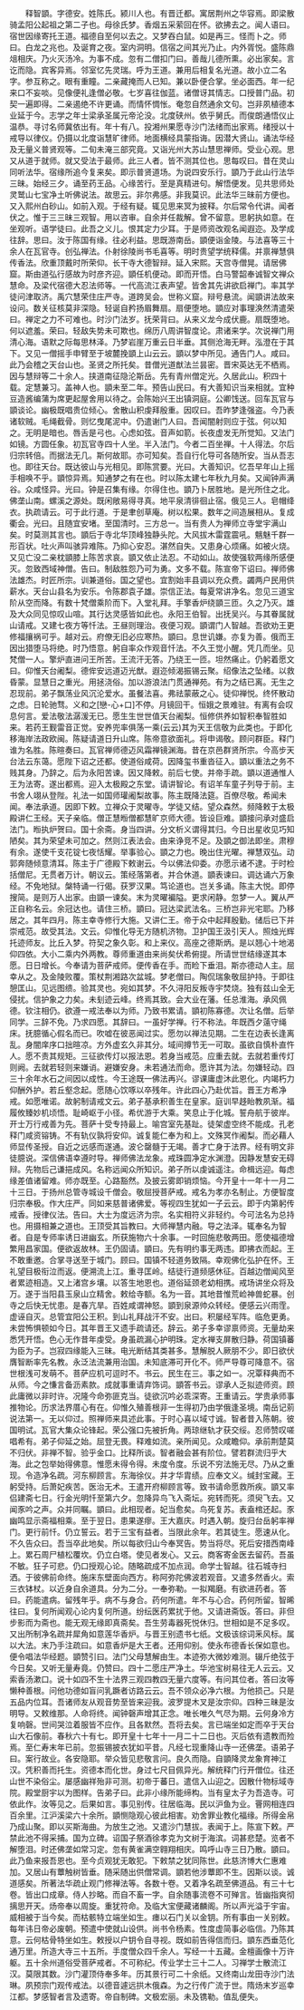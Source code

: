 <!-- { "loadSidebar": true } -->
　　释智顗。字德安。姓陈氏。颍川人也。有晋迁都。寓居荆州之华容焉。即梁散骑孟阳公起祖之第二子也。母徐氏梦。香烟五采萦回在怀。欲拂去之。闻人语曰。宿世因缘寄托王道。福德自至何以去之。又梦吞白鼠。如是再三。怪而卜之。师曰。白龙之兆也。及诞育之夜。室内洞明。信宿之间其光乃止。内外胥悦。盛陈鼎俎相庆。乃火灭汤冷。为事不成。忽有二僧扣门曰。善哉儿德所熏。必出家矣。言讫而隐。宾客异焉。邻室忆先灵瑞。呼为王道。兼用后相复名光道。故小立二名字。参互称之。眼有重瞳。二亲藏掩而人已知。兼以卧便合掌。坐必面西。年一纪来口不妄啖。见像便礼逢僧必敬。七岁喜往伽蓝。诸僧讶其情志。口授普门品。初契一遍即得。二亲遏绝不许更诵。而情怀惆怅。奄忽自然通余文句。岂非夙植德本业延于今。志学之年士梁承圣属元帝沦没。北度硖州。依乎舅氏。而俊朗通悟仪止温恭。寻讨名师冀依出有。年十有八。投湘州果愿寺沙门法绪而出家焉。绪授以十戒导以律仪。仍摄以北度诣慧旷律师。地面横经具蒙指诲。因潜大贤山。诵法华经及无量义普贤观等。二旬未淹三部究竟。又诣光州大苏山慧思禅师。受业心观。思又从道于就师。就又受法于最师。此三人者。皆不测其位也。思每叹曰。昔在灵山同听法华。宿缘所追今复来矣。即示普贤道场。为说四安乐行。顗乃于此山行法华三昧。始经三夕。诵至药王品。心缘苦行。至是真精进句。解悟便发。见共思师处灵鹫山七宝净土听佛说法。故思云。非尔弗感。非我莫识。此法华三昧前方便也。又入熙州白砂山。如前入观。于经有疑。辄见思来冥为披释。尔后常令代讲。闻者伏之。惟于三三昧三观智。用以咨审。自余并任裁解。曾不留意。思躬执如意。在坐观听。语学徒曰。此吾之义儿。恨其定力少耳。于是师资改观名闻遐迩。及学成往辞。思曰。汝于陈国有缘。往必利益。思既游南岳。顗便诣金陵。与法喜等三十余人在瓦官寺。创弘禅法。仆射徐陵尚书毛喜等。明时贵望学统释儒。并禀禅慧俱传香法。欣重顶戴时所荣仰。长干寺大德智辩。延入宋熙。天宫寺僧晃。请居佛窟。斯由道弘行感故为时彦齐迎。顗任机便动。即而开悟。白马警韶奉诚智文禅众慧命。及梁代宿德大忍法师等。一代高流江表声望。皆舍其先讲欲启禅门。率其学徒问津取济。禹穴慧荣住庄严寺。道跨吴会。世称义窟。辩号悬流。闻顗讲法故来设问。数关征核莫非深隐。轻诞自矜扬眉舞扇。扇便堕地。顗应对事理涣然清遣荣曰。禅定之力不可难也。时沙门法岁。抚荣背曰。从来义龙今成伏鹿。扇既堕地。何以遮羞。荣曰。轻敌失势未可欺也。绵历八周讲智度论。肃诸来学。次说禅门用清心海。语默之际每思林泽。乃梦岩崖万重云日半垂。其侧沧海无畔。泓澄在于其下。又见一僧摇手申臂至于坡麓挽顗上山云云。顗以梦中所见。通告门人。咸曰。此乃会稽之天台山也。圣贤之所托矣。昔僧光道猷法兰昙密。晋宋英达无不栖焉。因与慧辩等二十余人。挟道南征隐沦斯岳。先有青州僧定光。久居此山。积四十载。定慧兼习。盖神人也。顗未至二年。预告山民曰。有大善知识当来相就。宜种豆造酱编蒲为席更起屋舍用以待之。会陈始兴王出镇洞庭。公卿饯送。回车瓦官与顗谈论。幽极既唱贵位倾心。舍散山积虔拜殷重。因叹曰。吾昨梦逢强盗。今乃表诸软贼。毛绳截骨。则忆曳尾泥中。仍遣谢门人曰。吾闻闇射则应于弦。何以知之。无明是暗也。唇舌是弓也。心虑如弦。音声如箭。长夜虚发无所觉知。又法门如镜。方圆任象。初瓦官寺四十人坐。半入法门。今者二百坐禅。十人得法。尔后归宗转倍。而据法无几。斯何故耶。亦可知矣。吾自行化导可各随所安。当从吾志也。即往天台。既达彼山与光相见。即陈赏要。光曰。大善知识。忆吾早年山上摇手相唤不乎。顗惊异焉。知通梦之有在也。时以陈太建七年秋九月矣。又闻钟声满谷。众咸怪异。光曰。钟是召集有缘。尔得住也。顗乃卜居胜地。是光所住之北。佛垄山南。螺溪之源处。既闲敞易得寻真。地平泉清徘徊止宿。俄见三人。皂帽绛衣。执疏请云。可于此行道。于是聿创草庵。树以松果。数年之间造展相从。复成衢会。光曰。且随宜安堵。至国清时。三方总一。当有贵人为禅师立寺堂宇满山矣。时莫测其言也。顗后于寺北华顶峰独静头陀。大风拔木雷霆震吼。魑魅千群一形百状。吐火声叫骇异难陈。乃抑心安忍。湛然自失。又患身心烦痛。如被火烧。又见亡没二亲枕顗膝上陈苦求哀。顗又依止法忍。不动如山。故使强软两缘所感便灭。忽致西域神僧。告曰。制敌胜怨乃可为勇。文多不载。陈宣帝下诏曰。禅师佛法雄杰。时匠所宗。训兼道俗。国之望也。宜割始丰县调以充众费。蠲两户民用供薪水。天台山县名为安乐。令陈郡袁子雄。崇信正法。每夏常讲净名。忽见三道宝阶从空而降。有数十梵僧乘阶而下。入堂礼拜。手擎香炉绕顗三匝。久之乃灭。雄及大众同见惊叹山喧。其行达灵感皆如此也。永阳王伯智。出抚吴兴。与其眷属就山请戒。又建七夜方等忏法。王昼则理治。夜便习观。顗谓门人智越。吾欲劝王更修福攘祸可乎。越对云。府僚无旧必应寒热。顗曰。息世讥嫌。亦复为善。俄而王因出猎堕马将绝。时乃悟意。躬自率众作观音忏法。不久王觉小醒。凭几而坐。见梵僧一人。擎炉直进问王所苦。王流汗无答。乃绕王一匝。坦然痛止。仍躬着愿文曰。仰惟天台阇梨。德侔安远道迈光猷。遐迩倾渴振锡云聚。绍像法之坠绪。以救昏蒙。显慧日之重光。用拯浇俗。加以游浪法门贯通禅苑。有为之结已离。无生之忍现前。弟子飘荡业风沉沦爱水。虽餐法喜。弗祛蒙蔽之心。徒仰禅悦。终怀散动之虑。日轮驰骛。义和之[戀-心+口]不停。月镜回干。恒娥之景难驻。有离有会叹息何言。爱法敬法潺湲无已。愿生生世世值天台阇梨。恒修供养如智积奉智胜如来。若药王觐雷音正觉。安养兜率俱荡一乘(云云)其为天王信敬为此类也。于即化移海岸法政欧闽。陈疑请道日升山席。陈帝意欲面礼。将申谒敬。顾问群臣。释门谁为名胜。陈暄奏曰。瓦官禅师德迈风霜禅镜渊海。昔在京邑群贤所宗。今高步天台法云东蔼。愿陛下诏之还都。使道俗咸荷。因降玺书重沓征入。顗以重法之务不贱其身。乃辞之。后为永阳苦谏。因又降敕。前后七使。并帝手疏。顗以道通惟人王为法寄。遂出都焉。迎入太极殿之东堂。请讲智论。有诏羊车童子列导于前。主书舍人翊从登陛。礼法一如国师瓘阇梨故事。陈主既降法筵。百僚尽敬。希闻未闻。奉法承道。因即下敕。立禅众于灵曜寺。学徒又结。望众森然。频降敕于太极殿讲仁王经。天子亲临。僧正慧暅僧都慧旷京师大德。皆设巨难。顗接问承对盛启法门。暅执炉贺曰。国十余斋。身当四讲。分文析义谓得其归。今日出星收见巧知陋矣。其为荣望未可加之。然则江表法会。由来诤竞不足。及顗之御法即坐。肃穆有余。遂使千支花锭七夜恬耀。举事验心。顗之力也。晚出住光曜。禅慧双弘。动郭奔随倾意清耳。陈主于广德殿下敕谢云。今以佛法仰委。亦愿示诸不逮。于时检括僧尼。无贯者万计。朝议云。策经落第者。并合休道。顗表谏曰。调达诵六万象经。不免地狱。槃特诵一行偈。获罗汉果。笃论道也。岂关多诵。陈主大悦。即停搜简。是则万人出家。由顗一谏矣。末为灵曜褊隘。更求闲静。忽梦一人。翼从严正自称名云。余冠达也。请住三桥。顗曰。冠达梁武法名。三桥岂非光宅耶。乃移居之。其年四月。陈主幸寺修行大施。又讲仁王。帝于众中起拜殷勤。储后已下并崇戒范。故受其法。文云。仰惟化导无方随机济物。卫护国王汲引天人。照烛光辉托迹师友。比丘入梦。符契之象久彰。和上来仪。高座之德斯炳。是以翘心十地渴仰四依。大小二乘内外两教。尊师重道由来尚矣伏希俯提。所请世世结缘遂其本愿。日日增长。今奉请为菩萨戒师。便传香在手。而睑下垂泪。斯亦德动人主。屈幸从之。及金陵败覆。策杖荆湘路次盆城。梦老僧曰。陶侃瑞象敬屈护持。于即往憩匡山。见远图缋。验其灵也。宛如其梦。不久浔阳反叛寺宇焚烧。独有兹山全无侵扰。信护象之力矣。未刬迹云峰。终焉其致。会大业在藩。任总淮海。承风佩德。钦注相仍。欲遵一戒法奉以为师。乃致书累请。顗初陈寡德。次让名僧。后举同学。三辞不免。乃求四愿。其辞曰。一虽好学禅。行不称法。年既西夕薳守绳床。抚臆循心假名而已。吹嘘在彼恶闻过实。愿勿以禅法见期。二生在边表长逢离乱。身闇庠序口拙暄凉。方外虚玄久非其分。域间撙节无一可取。虽欲自慎朴直忤人。愿不责其规矩。三征欲传灯以报法恩。若身当戒范。应重去就。去就若重传灯则阙。去就若轻则来嫌诮。避嫌安身。未若通法而命。愿许其为法。勿嫌轻动。四三十余年水石之间因以成性。今王途既一佛法再兴。谬课庸虚沐此恩化。内竭朽力仰酬外护。若丘壑念起。愿随心饮啄以卒残年。许此四心乃赴优旨。晋王方希净戒。如愿唯诺。故躬制请戒文云。弟子基承积善生在皇家。庭训早趍眙教夙渐。福履攸臻妙机顷悟。耻崎岖于小径。希优游于大乘。笑息止于化城。誓舟航于彼岸。开士万行戒善为先。菩萨十受专持最上。喻宫室先基趾。徒架虚空终不能成。孔老释门咸资镕铸。不有轨仪孰将安仰。诚复能仁奉为和上。文殊冥作阇梨。而必藉人师显传圣授。自近之远感而遂通。波仑罄髓于无竭。善才亡身于法界。经有明文非徒臆说。深信佛语幸遵时导。禅师佛法龙象。戒珠圆净定水渊澄。因静发慧安无碍辩。先物后己谦挹成风。名称远闻众所知识。弟子所以虔诚遥注。命楫远迎。每虑缘差值诸留难。师亦既至。心路豁然。及披云雾即销烦恼。今开皇十一年十一月二十三日。于扬州总管寺城设千僧会。敬屈授菩萨戒。戒名为孝亦名制止。方便智度归宗奉极。作大庄严。同如来慈普诸佛爱。等视四生犹如一子云云。即于内第躬传戒香。授律仪法。告曰。大士为度远济为宗。名实相符义非轻约。今可法名为总持也。用摄相兼之道也。王顶受其旨教曰。大师禅慧内融。导之法泽。辄奉名为智者。自是专师率诱日进幽玄。所获施物六十余事。一时回施悲敬两田。愿使福德增繁用昌家国。便欲返故林。王仍固请。顗曰。先有明约事无两违。即拂衣而起。王不敢重邀。合掌寻送至于城门。顾曰。国镇不轻道务致隔。幸观佛化弘护在怀。王礼望目极衔泣而返。便溯流上江。重寻匡岭。结徒行道频感休征。百越边僧闻风至者累迹相造。又上渚宫乡壤。以答生地恩也。道俗延颈老幼相携。戒场讲坐众将及万。遂于当阳县玉泉山立精舍。敕给寺额。名为一音。其地昔惟荒崄神兽蛇暴。创寺之后快无忧患。是春亢旱。百姓咸谓神怒。顗到泉源帅众转经。便感云兴雨霔。虚诬自灭。总管宜阳公王积。到山礼拜战汗不安。出曰。积屡经军阵。临危更勇。未尝怖惧顿如今日。其年晋王又遗手疏请还。辞云。弟子多幸谬禀师资。无量劫来悉凭开悟。色心无作昔年虔受。身虽疏漏心护明珠。定水禅支屏散归静。荷国镇蕃为臣为子。岂寂四缘能入三昧。电光断结其类甚多。慧解脱人厥朋不少。即日欲伏膺智断率先名教。永泛法流兼用治国。未知底滞可开化不。师严导尊可降意不。宿世根浅可发萌不。菩萨应机可逗时不。书云。民生在三。事之如一。况覃释典而不从师。今之慊言备沥素款。成就事重请弃饰词。顗答书云。谬承人乏拟迹师资。顾此庸微以非时许。况隆今命弥匪克当。徒欲沉吟必乖深寄。王重请云。学贵承师事推物论。历求法界厝心有在。仰惟久殖善根非一生得初乃由学俄逢圣境。南岳记莂说法第一。无以仰过。照禅师来具述此事。于时心喜以域寸诚。智者昔入陈朝。彼国明试。瓦官大集众论锋起。荣公强口先被折角。两琼继轨才获交绥。忍师赞叹嗟唱希有。弟子仰延之始。屈登无畏。释难如流。亲所闻见。众咸瞻仰。承前荆楚莫不归伏。非禅不智。验乎金口。比释所谈。智者融会甚有阶位。譬若群流归乎大海。此之包举始得佛意。惟愿未得令得。未度令度。乐说不穷法施无尽。乃从之重现。令造净名疏。河东柳顾言。东海徐仪。并才华胄绩。应奉文义。缄封宝藏。王躬受持。后萧妃疾苦。医治无术。王遣开府柳顾言等。致书请命愿救所疾。顗又率侣建斋七日。行金光明忏至第六夕。忽降异鸟飞入斋坛。宛转而死。须臾飞去。又闻豕吟之声。众并同瞩。顗曰。此相现者。妃当愈矣。鸟死复苏。表盍棺还起。豕幽鸣显示斋福相乘。至于翌日。患果遂瘳。王大嘉庆。时遇入朝。旋归台岳躬率禅门。更行前忏。仍立誓云。若于三宝有益者。当限此余年。若其徒生。愿速从化。不久告众曰。吾当卒此地矣。所以每欲归山今奉冥告。势当将尽。死后安措西南峰上。累石周尸植松覆坎。仍立白塔。使见者发心。又云。商客寄金医去留药。吾虽不敏。狂子可悲。仍口授观心论。随略疏成不加点润。命学士智越。往石城寺扫洒。于彼佛前命终。施床东壁面向西方。称阿弥陀佛波若观音。又遣多然香火。索三衣钵杖。以近身自余道具。分为二分。一奉弥勒。一拟羯磨。有欲进药者。答曰。药能遣病。留残年乎。病不与身合。药何所遣。年不与心合。药何所留。智晞往曰。复何所闻观心论内复何所道。纷纭医药累扰于他。又请进斋饭。答曰。非但步影而为斋也。能无观无缘即真斋矣。吾生劳毒器死悦休归。世相如是不足多叹。又出所制净名疏并犀角如意莲华香炉。与晋王别遗书七纸。文极该综词釆风标。属以大法。末乃手注疏曰。如意香炉是大王者。还用仰别。使永布德香长保如意也。便令唱法华经题。顗赞引曰。法门父母慧解由生。本迹弥大微妙难测。辍斤绝弦于今日矣。又听无量寿竟。仍赞曰。四十二愿庄严净土。华池宝树易往无人云云。又索香汤漱口。说十如四不生十法界三观四教四无量六度等。有问其位者。答曰汝等懒种善根。问他功德如盲问乳蹶者访路云云。吾不领众必净六根。为他损己。只是五品内位耳。吾诸师友从观音势至皆来迎我。波罗提木叉是汝宗仰。四种三昧是汝明导。又敕维那。人命将终。闻钟磬声增其正念。唯长唯久气尽为期。云何身冷方复响磬。世间哭泣着服皆不应作。且各默然。吾将去矣。言已端坐如定而卒于天台山大石像前。春秋六十有七。即开皇十七年十一月二十二日也。灭后依有遗教而殓焉。至仁寿末年已前。忽振锡披衣犹如平昔。凡经七现重降山寺一还佛垄。语弟子曰。案行故业。各安隐耶。举众皆见悲敬言问。良久而隐。自顗降灵龙象育神江汉。凭积善而托生。资德本而化世。身过七尺目佩异光。解统释门行开僧位。往还山世不染俗尘。屡感幽祥殆非可测。初帝于蕃日。遣信入山迎之。因散什物标域寺院。殿堂厨宇以为图样。告弟子曰。此非小缘所能缔构。当有皇太子为吾造寺。可依此作。汝等见之。后果如言。事见别传。往居临海。民以沪鱼为业。罾网相连四百余里。江沪溪梁六十余所。顗恻隐观心彼此相害。劝舍罪业教化福缘。所得金帛乃成山聚。即以买斯海曲。为放生之池。又遣沙门慧拔。表闻于上。陈宣下敕。严禁此池不得采捕。国为立碑。诏国子祭酒徐孝克为文树于海滨。词甚悲楚。览者不解堕泪。时还佛垄如常习定。忽有黄雀满空翱翔相庆。鸣呼山寺三日乃散。顗曰。此乃鱼来报吾恩也。至今贞观犹无敢犯。下敕禁之犹同陈世。此慈济博大仁惠难加。又居山有蕈触树皆垂。随采随出供僧常调。顗若他涉蕈即不生。因斯以谈。诚道感矣。所著法华疏止观门修禅法等。各数十卷。又着净名疏至佛道品。有三十七卷。皆出口成章。侍人抄略。而自不畜一字。自余随事流卷不可殚言。皆幽指爽彻摛思开天。炀帝奉以周旋。重犹符命。及临大宝便藏诸麟阁。所以声光溢于宇宙。威相被于当今矣。而枯骸特立端坐如生。瘗以石门关以金钥。所有事由一关别敕。每年讳日帝必废朝。预遣中使就山设供。尚书令杨素。性度虚简事必临信。乃陈其意。云何枯骨特坐如生。敕授以户钥令自寻视。既如前告得信而归。顗东西垂范化通万里。所造大寺三十五所。手度僧众四千余人。写经一十五藏。金檀画像十万许躯。五十余州道俗受菩萨戒者。不可称纪。传业学士三十二人。习禅学士散流江汉。莫限其数。沙门灌顶侍奉多年。历其景行可二十余纸。又终南山龙田寺沙门法琳。夙预宗门观传戒法。以德音遽远拱木俄森。为之行传广流于世。隋炀末岁巡幸江都。梦感智者言及遗寄。帝自制碑。文极宏丽。未及镌勒。值乱便失。
